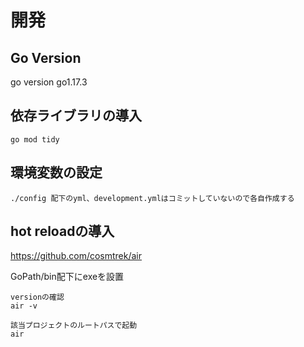 # 開発

## Go Version
go version go1.17.3

## 依存ライブラリの導入
```
go mod tidy
```

## 環境変数の設定
```
./config 配下のyml、development.ymlはコミットしていないので各自作成する
```

## hot reloadの導入
https://github.com/cosmtrek/air

GoPath/bin配下にexeを設置

``` 
versionの確認
air -v
```

```
該当プロジェクトのルートパスで起動
air
```